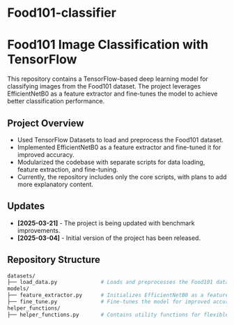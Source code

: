 # Food101-classifier


# Food101 Image Classification with TensorFlow

This repository contains a TensorFlow-based deep learning model for classifying images from the Food101 dataset. The project leverages EfficientNetB0 as a feature extractor and fine-tunes the model to achieve better classification performance.

## Project Overview

- Used TensorFlow Datasets to load and preprocess the Food101 dataset.
- Implemented EfficientNetB0 as a feature extractor and fine-tuned it for improved accuracy.
- Modularized the codebase with separate scripts for data loading, feature extraction, and fine-tuning.
- Currently, the repository includes only the core scripts, with plans to add more explanatory content.

## Updates
- **[2025-03-21]** - The project is being updated with benchmark improvements.
- **[2025-03-04]** - Initial version of the project has been released.


## Repository Structure

```bash
datasets/
├── load_data.py              # Loads and preprocesses the Food101 dataset
models/
├── feature_extractor.py      # Initializes EfficientNetB0 as a feature extractor
├── fine_tune.py              # Fine-tunes the model for improved accuracy
helper_functions/
├── helper_functions.py       # Contains utility functions for flexible results

